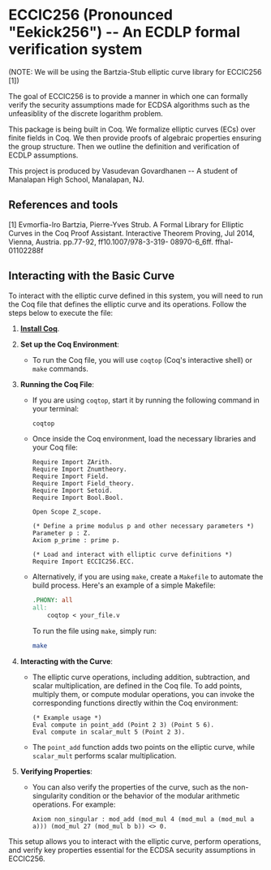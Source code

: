 # ECCIC256 (Pronounced "Eekick256") -- An ECDLP formal verification system

(NOTE: We will be using the Bartzia-Stub elliptic curve library for ECCIC256 [1])

The goal of ECCIC256 is to provide a manner in which one can formally verify the security assumptions made for ECDSA algorithms such as the unfeasiblity of the discrete logarithm problem.

This package is being built in Coq. We formalize elliptic curves (ECs) over finite fields in Coq. We then provide proofs of algebraic properties ensuring the group structure. Then we outline the definition and verification of ECDLP assumptions.

This project is produced by Vasudevan Govardhanen -- A student of Manalapan High School, Manalapan, NJ. 

## References and tools 
[1] Evmorfia-Iro Bartzia, Pierre-Yves Strub. A Formal Library for Elliptic Curves in the Coq Proof
Assistant. Interactive Theorem Proving, Jul 2014, Vienna, Austria. pp.77-92, ff10.1007/978-3-319-
08970-6_6ff. ffhal-01102288f


## Interacting with the Basic Curve

To interact with the elliptic curve defined in this system, you will need to run the Coq file that defines the elliptic curve and its operations. Follow the steps below to execute the file:

1. [**Install Coq**]((https://coq.inria.fr/)).

2. **Set up the Coq Environment**:
   - To run the Coq file, you will use `coqtop` (Coq's interactive shell) or `make` commands.

3. **Running the Coq File**:
   - If you are using `coqtop`, start it by running the following command in your terminal:
     ```bash
     coqtop
     ```
   - Once inside the Coq environment, load the necessary libraries and your Coq file:
     ```coq
     Require Import ZArith.
     Require Import Znumtheory.
     Require Import Field.
     Require Import Field_theory.
     Require Import Setoid.
     Require Import Bool.Bool.

     Open Scope Z_scope.

     (* Define a prime modulus p and other necessary parameters *)
     Parameter p : Z.
     Axiom p_prime : prime p.

     (* Load and interact with elliptic curve definitions *)
     Require Import ECCIC256.ECC.
     ```
   - Alternatively, if you are using `make`, create a `Makefile` to automate the build process. Here's an example of a simple Makefile:
     ```makefile
     .PHONY: all
     all:
         coqtop < your_file.v
     ```
     To run the file using `make`, simply run:
     ```bash
     make
     ```

4. **Interacting with the Curve**:
   - The elliptic curve operations, including addition, subtraction, and scalar multiplication, are defined in the Coq file. To add points, multiply them, or compute modular operations, you can invoke the corresponding functions directly within the Coq environment:
     ```coq
     (* Example usage *)
     Eval compute in point_add (Point 2 3) (Point 5 6).
     Eval compute in scalar_mult 5 (Point 2 3).
     ```
   - The `point_add` function adds two points on the elliptic curve, while `scalar_mult` performs scalar multiplication.

5. **Verifying Properties**:
   - You can also verify the properties of the curve, such as the non-singularity condition or the behavior of the modular arithmetic operations. For example:
     ```coq
     Axiom non_singular : mod_add (mod_mul 4 (mod_mul a (mod_mul a a))) (mod_mul 27 (mod_mul b b)) <> 0.
     ```

This setup allows you to interact with the elliptic curve, perform operations, and verify key properties essential for the ECDSA security assumptions in ECCIC256.
